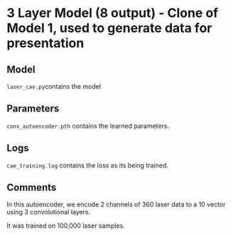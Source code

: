 3 Layer Model (8 output) - Clone of Model 1, used to generate data for presentation
===

Model
---
`laser_cae.py`contains the model

Parameters
---
`conv_autoencoder.pth` contains the learned parameters.

Logs
---
`cae_training.log` contains the loss as its being trained.


Comments
---

In this autoencoder, we encode 2 channels of 360 laser data to a 10 vector using 3 convolutional layers.


It was trained on 100,000 laser samples.



